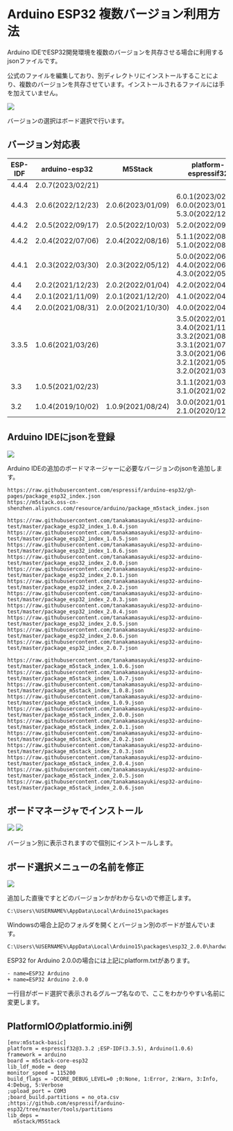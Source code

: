 # Arduino ESP32 複数バージョン利用方法

Arduino IDEでESP32開発環境を複数のバージョンを共存させる場合に利用するjsonファイルです。

公式のファイルを編集しており、別ディレクトリにインストールすることにより、複数のバージョンを共存させています。インストールされるファイルには手を加えていません。

![](img/top.png)

バージョンの選択はボード選択で行います。

## バージョン対応表

| ESP-IDF | arduino-esp32     | M5Stack           | platform-espressif32                                                                                       |
|---------|-------------------|-------------------|------------------------------------------------------------------------------------------------------------|
| 4.4.4   | 2.0.7(2023/02/21) |                   |                                                                                                            |
| 4.4.3   | 2.0.6(2022/12/23) | 2.0.6(2023/01/09) | 6.0.1(2023/02/06)<br />6.0.0(2023/01/17)<br />5.3.0(2022/12/30)                                            |
| 4.4.2   | 2.0.5(2022/09/17) | 2.0.5(2022/10/03) | 5.2.0(2022/09/30)                                                                                          |
| 4.4.2   | 2.0.4(2022/07/06) | 2.0.4(2022/08/16) | 5.1.1(2022/08/26)<br />5.1.0(2022/08/01)                                                                   |
| 4.4.1   | 2.0.3(2022/03/30) | 2.0.3(2022/05/12) | 5.0.0(2022/06/30)<br />4.4.0(2022/06/01)<br />4.3.0(2022/05/21)                                            |
| 4.4     | 2.0.2(2021/12/23) | 2.0.2(2022/01/04) | 4.2.0(2022/04/29)                                                                                          |
| 4.4     | 2.0.1(2021/11/09) | 2.0.1(2021/12/20) | 4.1.0(2022/04/22)                                                                                          |
| 4.4     | 2.0.0(2021/08/31) | 2.0.0(2021/10/30) | 4.0.0(2022/04/22)                                                                                          |
| 3.3.5   | 1.0.6(2021/03/26) |                   | 3.5.0(2022/01/28)<br />3.4.0(2021/11/12)<br />3.3.2(2021/08/31)<br />3.3.1(2021/07/27)<br />3.3.0(2021/06/30)<br />3.2.1(2021/05/31)<br />3.2.0(2021/03/29) |
| 3.3     | 1.0.5(2021/02/23) |                   | 3.1.1(2021/03/19)<br />3.1.0(2021/02/26)                                                                   |
| 3.2     | 1.0.4(2019/10/02) | 1.0.9(2021/08/24) | 3.0.0(2021/01/30)<br />2.1.0(2020/12/02)                                                                   |

## Arduino IDEにjsonを登録

![](img/add_json.png)

Arduino IDEの追加のボードマネージャーに必要なバージョンのjsonを追加します。

```
https://raw.githubusercontent.com/espressif/arduino-esp32/gh-pages/package_esp32_index.json
https://m5stack.oss-cn-shenzhen.aliyuncs.com/resource/arduino/package_m5stack_index.json

https://raw.githubusercontent.com/tanakamasayuki/esp32-arduino-test/master/package_esp32_index_1.0.4.json
https://raw.githubusercontent.com/tanakamasayuki/esp32-arduino-test/master/package_esp32_index_1.0.5.json
https://raw.githubusercontent.com/tanakamasayuki/esp32-arduino-test/master/package_esp32_index_1.0.6.json
https://raw.githubusercontent.com/tanakamasayuki/esp32-arduino-test/master/package_esp32_index_2.0.0.json
https://raw.githubusercontent.com/tanakamasayuki/esp32-arduino-test/master/package_esp32_index_2.0.1.json
https://raw.githubusercontent.com/tanakamasayuki/esp32-arduino-test/master/package_esp32_index_2.0.2.json
https://raw.githubusercontent.com/tanakamasayuki/esp32-arduino-test/master/package_esp32_index_2.0.3.json
https://raw.githubusercontent.com/tanakamasayuki/esp32-arduino-test/master/package_esp32_index_2.0.4.json
https://raw.githubusercontent.com/tanakamasayuki/esp32-arduino-test/master/package_esp32_index_2.0.5.json
https://raw.githubusercontent.com/tanakamasayuki/esp32-arduino-test/master/package_esp32_index_2.0.6.json
https://raw.githubusercontent.com/tanakamasayuki/esp32-arduino-test/master/package_esp32_index_2.0.7.json

https://raw.githubusercontent.com/tanakamasayuki/esp32-arduino-test/master/package_m5stack_index_1.0.6.json
https://raw.githubusercontent.com/tanakamasayuki/esp32-arduino-test/master/package_m5stack_index_1.0.7.json
https://raw.githubusercontent.com/tanakamasayuki/esp32-arduino-test/master/package_m5stack_index_1.0.8.json
https://raw.githubusercontent.com/tanakamasayuki/esp32-arduino-test/master/package_m5stack_index_1.0.9.json
https://raw.githubusercontent.com/tanakamasayuki/esp32-arduino-test/master/package_m5stack_index_2.0.0.json
https://raw.githubusercontent.com/tanakamasayuki/esp32-arduino-test/master/package_m5stack_index_2.0.1.json
https://raw.githubusercontent.com/tanakamasayuki/esp32-arduino-test/master/package_m5stack_index_2.0.2.json
https://raw.githubusercontent.com/tanakamasayuki/esp32-arduino-test/master/package_m5stack_index_2.0.3.json
https://raw.githubusercontent.com/tanakamasayuki/esp32-arduino-test/master/package_m5stack_index_2.0.4.json
https://raw.githubusercontent.com/tanakamasayuki/esp32-arduino-test/master/package_m5stack_index_2.0.5.json
https://raw.githubusercontent.com/tanakamasayuki/esp32-arduino-test/master/package_m5stack_index_2.0.6.json
```

## ボードマネージャでインストール

![](img/esp32.png)
![](img/m5stack.png)

バージョン別に表示されますので個別にインストールします。

## ボード選択メニューの名前を修正

![](img/noname.png)

追加した直後ですとどのバージョンかがわからないので修正します。

```
C:\Users\%USERNAME%\AppData\Local\Arduino15\packages
```

Windowsの場合上記のフォルダを開くとバージョン別のボードが並んでいます。

```
C:\Users\%USERNAME%\AppData\Local\Arduino15\packages\esp32_2.0.0\hardware\esp32\2.0.0\platform.txt
```

ESP32 for Arduino 2.0.0の場合には上記にplatform.txtがあります。

```
- name=ESP32 Arduino
+ name=ESP32 Arduino 2.0.0
```

一行目がボード選択で表示されるグループ名なので、ここをわかりやすい名前に変更します。

## PlatformIOのplatformio.ini例
```
[env:m5stack-basic]
platform = espressif32@3.3.2 ;ESP-IDF(3.3.5), Arduino(1.0.6)
framework = arduino
board = m5stack-core-esp32
lib_ldf_mode = deep
monitor_speed = 115200
build_flags = -DCORE_DEBUG_LEVEL=0 ;0:None, 1:Error, 2:Warn, 3:Info, 4:Debug, 5:Verbose
;upload_port = COM3
;board_build.partitions = no_ota.csv ;https://github.com/espressif/arduino-esp32/tree/master/tools/partitions
lib_deps = 
  m5stack/M5Stack
```
